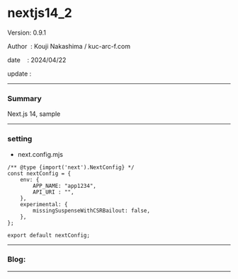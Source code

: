 ﻿# nextjs14_2

 Version: 0.9.1

 Author  : Kouji Nakashima / kuc-arc-f.com

 date    : 2024/04/22

 update  :

***
### Summary

Next.js 14, sample

***
### setting

* next.config.mjs
```
/** @type {import('next').NextConfig} */
const nextConfig = {
    env: {
        APP_NAME: "app1234",
        API_URI : "",
    }, 
    experimental: {
        missingSuspenseWithCSRBailout: false,
    },
};

export default nextConfig;
```

***
### Blog:


***

